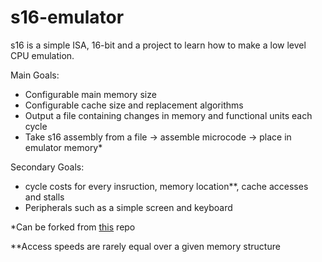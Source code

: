 # s16-emulator

s16 is a simple ISA, 16-bit and a project to learn how to make a low level CPU emulation.

Main Goals:
  - Configurable main memory size
  - Configurable cache size and replacement algorithms
  - Output a file containing changes in memory and functional units each cycle
  - Take s16 assembly from a file -> assemble microcode -> place in emulator memory*  

Secondary Goals:
  - cycle costs for every insruction, memory location**, cache accesses and stalls
  - Peripherals such as a simple screen and keyboard

*Can be forked from [this](https://github.com/NaCl-5844/t16-assembler) repo

**Access speeds are rarely equal over a given memory structure
